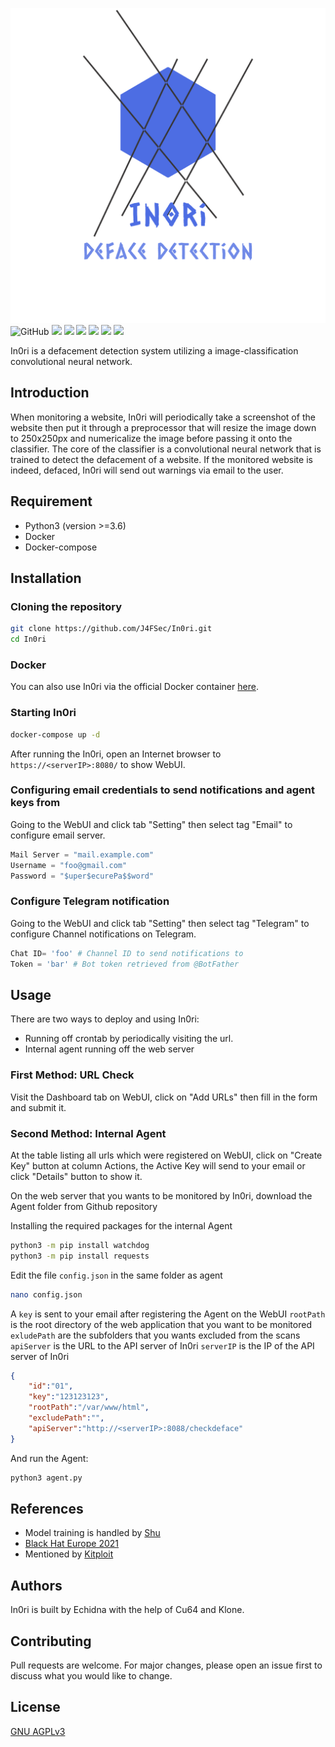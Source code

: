 ![](img/logo_transparent.png)
![GitHub](https://img.shields.io/github/license/J4FSec/In0ri) ![](https://img.shields.io/badge/Python-3.6-informational) ![](https://img.shields.io/badge/uses-Flask-informational) ![](https://img.shields.io/badge/uses-Tensorflow-informational) ![](https://img.shields.io/badge/uses-Keras-informational) ![](https://img.shields.io/badge/uses-OpenSSL-informational) ![](https://img.shields.io/badge/uses-watchdog-informational)

In0ri is a defacement detection system utilizing a image-classification convolutional neural network.

## Introduction
When monitoring a website, In0ri will periodically take a screenshot of the website then put it through a preprocessor that will resize the image down to 250x250px and numericalize the image before passing it onto the classifier. The core of the classifier is a convolutional neural network that is trained to detect the defacement of a website. If the monitored website is indeed, defaced, In0ri will send out warnings via email to the user.

## Requirement
* Python3 (version >=3.6)
* Docker
* Docker-compose

## Installation

### Cloning the repository

```sh
git clone https://github.com/J4FSec/In0ri.git
cd In0ri
```

### Docker

You can also use In0ri via the official Docker container  [here](https://hub.docker.com/repository/docker/***REMOVED***/defaced).

### Starting In0ri

```sh
docker-compose up -d
```
After running the In0ri, open an Internet browser to `https://<serverIP>:8080/` to show WebUI.

### Configuring email credentials to send notifications and agent keys from

Going to the WebUI and click tab "Setting" then select tag "Email" to configure email server.

```py
Mail Server = "mail.example.com"
Username = "foo@gmail.com"
Password = "$uper$ecurePa$$word"
```

### Configure Telegram notification

Going to the WebUI and click tab "Setting" then select tag "Telegram" to configure Channel notifications on Telegram.

```py
Chat ID= 'foo' # Channel ID to send notifications to
Token = 'bar' # Bot token retrieved from @BotFather
```

## Usage

There are two ways to deploy and using In0ri:
* Running off crontab by periodically visiting the url.
* Internal agent running off the web server

### First Method: URL Check

Visit the Dashboard tab on WebUI, click on "Add URLs" then fill in the form and submit it.

### Second Method: Internal Agent

At the table listing all urls which were registered on WebUI, click on "Create Key" button at column Actions, the Active Key will send to your email or click "Details" button to show it.

On the web server that you wants to be monitored by In0ri, download the Agent folder from Github repository

Installing the required packages for the internal Agent

```sh
python3 -m pip install watchdog
python3 -m pip install requests
```

Edit the file `config.json` in the same folder as agent

```sh
nano config.json
```

A `key` is sent to your email after registering the Agent on the WebUI
`rootPath` is the root directory of the web application that you want to be monitored
`exludePath` are the subfolders that you wants excluded from the scans
`apiServer` is the URL to the API server of In0ri
`serverIP` is the IP of the API server of In0ri

```json
{
    "id":"01",
    "key":"123123123",
    "rootPath":"/var/www/html",
    "excludePath":"",
    "apiServer":"http://<serverIP>:8088/checkdeface"
}
```

And run the Agent:

```sh
python3 agent.py
```
## References

* Model training is handled by [Shu](https://github.com/J4FSec/Shu)
* [Black Hat Europe 2021](https://www.blackhat.com/eu-21/arsenal/schedule/index.html#inri-25045)
* Mentioned by [Kitploit](https://www.kitploit.com/2021/07/***REMOVED***-defacement-detection-with-deep.html)

## Authors

In0ri is built by Echidna with the help of Cu64 and Klone.

## Contributing
Pull requests are welcome. For major changes, please open an issue first to discuss what you would like to change.

## License
[GNU AGPLv3](https://choosealicense.com/licenses/agpl-3.0/)
